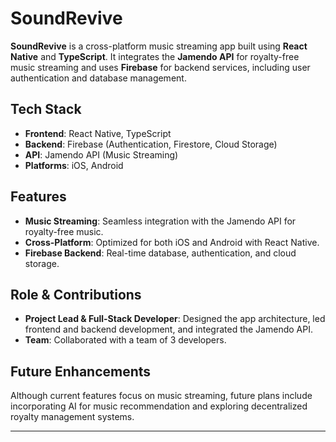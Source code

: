 # SoundRevive

**SoundRevive** is a cross-platform music streaming app built using **React Native** and **TypeScript**. It integrates the **Jamendo API** for royalty-free music streaming and uses **Firebase** for backend services, including user authentication and database management.

## Tech Stack

- **Frontend**: React Native, TypeScript
- **Backend**: Firebase (Authentication, Firestore, Cloud Storage)
- **API**: Jamendo API (Music Streaming)
- **Platforms**: iOS, Android

## Features

- **Music Streaming**: Seamless integration with the Jamendo API for royalty-free music.
- **Cross-Platform**: Optimized for both iOS and Android with React Native.
- **Firebase Backend**: Real-time database, authentication, and cloud storage.

## Role & Contributions

- **Project Lead & Full-Stack Developer**: Designed the app architecture, led frontend and backend development, and integrated the Jamendo API.
- **Team**: Collaborated with a team of 3 developers.

## Future Enhancements

Although current features focus on music streaming, future plans include incorporating AI for music recommendation and exploring decentralized royalty management systems.

---

